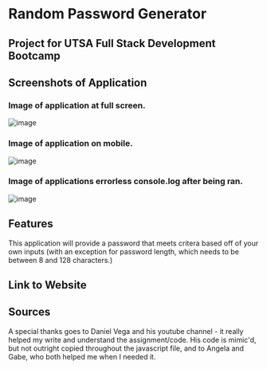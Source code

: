 # Random Password Generator

## Project for UTSA Full Stack Development Bootcamp

## Screenshots of Application

### Image of application at full screen.
![image](https://github.com/Sulxy/Password-Generator-Week-3-Challenge/assets/149080702/11d3c202-90b8-4caf-b67c-cbef70bc6783)

### Image of application on mobile. 
![image](https://github.com/Sulxy/Password-Generator-Week-3-Challenge/assets/149080702/21bd2d92-1e4c-4a32-8088-f927f959ee44)

### Image of applications errorless console.log after being ran. 
![image](https://github.com/Sulxy/Password-Generator-Week-3-Challenge/assets/149080702/49ad9425-c0d9-4144-8755-4e41df36a7c8)


## Features 

This application will provide a password that meets critera based off of your own inputs (with an exception for password length, which needs to be between 8 and 128 characters.) 

## Link to Website



## Sources 
A special thanks goes to Daniel Vega and his youtube channel - it really helped my write and understand the assignment/code. His code is mimic'd, but not outright copied throughout the javascript file, and to Angela and Gabe, who both helped me when I needed it.  
